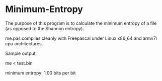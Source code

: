 # Minimum-Entropy

The purpose of this program is to calculate the minimum entropy of a file (as opposed to the Shannon entropy).

me.pas compiles cleanly with Freepascal under Linux x86_64 and armv7l cpu architectures.

Sample output:

me < test.bin

minimum entropy: 1.00 bits per bit
